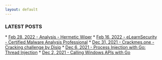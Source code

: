 ```yaml
---
layout: default
---
```


<h3>LATEST POSTS</h3>
* <a href="./posts/2022/02/28/hermetic-wiper.html">Feb 28, 2022 - Analysis - Hermetic Wiper</a>
* <a href="./posts/2022/02/elearnsec-ecmap-review.html">Feb 16, 2022 - eLearnSecurity - Certified Malware Analysis Professional</a>
* <a href="./posts/2021/12/cracking-challenge-by-disip.html">Dec 31, 2021 - Crackmes.one - Cracking challenge by Disip</a>
* <a href="./posts/2021/12/process-injection-with-go.html">Dec 6, 2021 - Process Injection with Go: Thread Injection</a>
* <a href="./posts/2021/12/call-windows-api-with-go.html">Dec 2, 2021 - Calling Windows APIs with Go</a>
